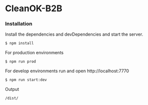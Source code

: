 # CleanOK-B2B
### Installation

Install the dependencies and devDependencies and start the server.

```sh
$ npm install
```
For production environments

```sh
$ npm run prod
```

For develop environments run and open http://localhost:7770

```sh
$ npm run start:dev
```
Output

```sh
/dist/
```